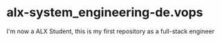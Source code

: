 # alx-system_engineering-de.vops
I'm now a ALX Student, this is my first repository as a full-stack engineer
